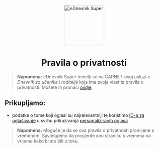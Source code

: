 <p align="center">
    <img style="height: 8rem;" src="https://pisoj.github.io/ed-super/img/logo-256.webp" alt="eDnevnik Super" />
    <h1 align="center">Pravila o privatnosti</h1>
</p>

> **Napomena:** eDnevnik Super temelji se na CARNET-ovoj usluzi _e-Dnevnik za učenike i roditelje_ koja ima svoja vlastita pravila o privatnosti. Možete ih pronaći [ovdje](https://ocjene.skole.hr/privacy_notice).

## Prikupljamo:

- podatke o tome koji oglasi su najrelevantniji te koristimo [ID-a za oglašivanje](https://support.google.com/googleplay/android-developer/answer/6048248?hl=hr) u svrhu prikazivanja [personaliziranih oglasa](https://support.google.com/My-Ad-Center-Help/answer/12155656?hl=hr&visit_id=638086949344283493-1680905365&rd=1)

> **Napomena:** Moguće je da se ova pravila o privatnosti promijene s vremenom. Savjetujemo da provjerite ovu stranicu s vremena na vrijeme kako bi ste bili u toku.
